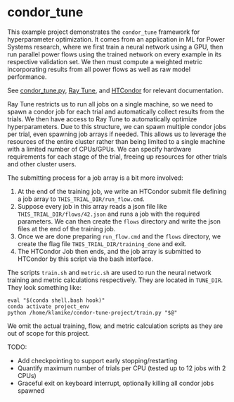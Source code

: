 # condor_tune

This example project demonstrates the `condor_tune` framework for
hyperparameter optimization. It comes from an application in ML for
Power Systems research, where we first train a neural network using a
GPU, then run parallel power flows using the trained network on every
example in its respective validation set. We then must compute a weighted
metric incorporating results from all power flows as well as raw model performance.

See [condor_tune.py](condor_tune.py), [Ray Tune](https://docs.ray.io/en/latest/tune/index.html), and [HTCondor](https://htcondor.readthedocs.io/en/feature/apis/python-bindings/index.html) for relevant documentation.

Ray Tune restricts us to run all jobs on a single machine, so we need
to spawn a condor job for each trial and automatically collect results
from the trials. We then have access to Ray Tune to automatically
optimize hyperparameters. Due to this structure, we can spawn multiple
condor jobs per trial, even spawning job arrays if needed. This allows
us to leverage the resources of the entire cluster rather than being
limited to a single machine with a limited number of CPUs/GPUs. We can
specify hardware requirements for each stage of the trial, freeing up
resources for other trials and other cluster users.

The submitting process for a job array is a bit more involved:
1. At the end of the training job, we write an HTCondor submit file defining a job array to
   `THIS_TRIAL_DIR/run_flow.cmd`.
2. Suppose every job in this array reads a json file like `THIS_TRIAL_DIR/flows/42.json`
   and runs a job with the required parameters. We can then create the `flows`
   directory and write the json files at the end of the training job.
3. Once we are done preparing `run_flow.cmd` and the `flows` directory, we create
   the flag file `THIS_TRIAL_DIR/training_done` and exit.
4. The HTCondor Job then ends, and the job array is submitted to
   HTCondor by this script via the bash interface.
   
The scripts `train.sh` and `metric.sh` are used to run the neural
network training and metric calculations respectively. They are
located in `TUNE_DIR`. They look something like:

    eval "$(conda shell.bash hook)"
    conda activate project_env
    python /home/klamike/condor-tune-project/train.py "$@"

We omit the actual training, flow, and metric calculation scripts as they are out of scope for this project.

TODO: 
- Add checkpointing to support early stopping/restarting
- Quantify maximum number of trials per CPU (tested up to 12 jobs with 2 CPUs)
- Graceful exit on keyboard interrupt, optionally killing all condor jobs spawned
